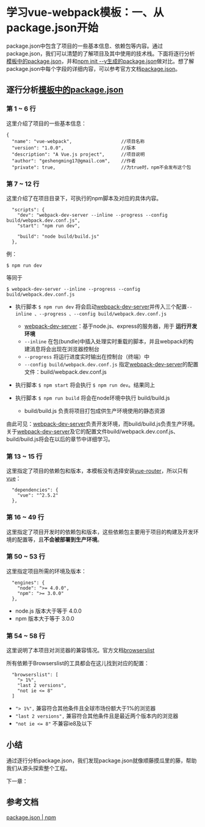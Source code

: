 # 学习vue-webpack模板：一、从package.json开始

package.json中包含了项目的一些基本信息、依赖包等内容。通过package.json，我们可以清楚的了解项目及其中使用的技术栈。下面将逐行分析[模板中的package.json](https://github.com/ZhenHe17/blog/blob/master/example/vue-webpack-boilerplate/chapter1/package-init-by-vue-cli.json)，并和[npm init --y生成的package.json](https://github.com/ZhenHe17/blog/blob/master/example/vue-webpack-boilerplate/chapter1/package-init-by-npm5.5.1.json)做对比。想了解package.json中每个字段的详细内容，可以参考官方文档[package.json](https://docs.npmjs.com/files/package.json)。

## 逐行分析[模板中的package.json](https://github.com/ZhenHe17/blog/blob/master/example/vue-webpack-boilerplate/chapter1/package-init-by-vue-cli.json)

### 第 1 ~ 6 行

这里介绍了项目的一些基本信息：
```
{
  "name": "vue-webpack",                  //项目名称
  "version": "1.0.0",                     //版本
  "description": "A Vue.js project",      //项目说明
  "author": "geshengming17@gmail.com",    //作者
  "private": true,                        //为true时，npm不会发布这个包
```

### 第 7 ~ 12 行

这里介绍了在项目目录下，可执行的npm脚本及对应的具体内容。
```
  "scripts": {
    "dev": "webpack-dev-server --inline --progress --config build/webpack.dev.conf.js",
    "start": "npm run dev",

    "build": "node build/build.js"
  },
```

例：
``` --bush
$ npm run dev
```
等同于
``` --bush
$ webpack-dev-server --inline --progress --config build/webpack.dev.conf.js
```

- 执行脚本 ``` $ npm run dev ``` 将会启动[webpack-dev-server](https://webpack.github.io/docs/webpack-dev-server.html)并传入三个配置``` --inline 、--progress 、--config build/webpack.dev.conf.js ```
  - [webpack-dev-server](https://webpack.github.io/docs/webpack-dev-server.html)：基于node.js、express的服务器，用于 **运行开发环境**
  - ``` --inline ``` 在包(bundle)中插入处理实时重载的脚本，并且webpack的构建消息将会出现在浏览器控制台
  - ``` --progress ``` 将运行进度实时输出在控制台（终端）中
  - ``` --config build/webpack.dev.conf.js ``` 指定[webpack-dev-server](https://webpack.github.io/docs/webpack-dev-server.html)的配置文件：build/webpack.dev.conf.js

- 执行脚本 ``` $ npm start ``` 将会执行 ``` $ npm run dev ```。结果同上

- 执行脚本 ``` $ npm run build ``` 将会在node环境中执行 build/build.js
  - build/build.js 负责将项目打包成供生产环境使用的静态资源

由此可见：[webpack-dev-server](https://webpack.github.io/docs/webpack-dev-server.html)负责开发环境，而build/build.js负责生产环境。关于[webpack-dev-server](https://webpack.github.io/docs/webpack-dev-server.html)及它的配置文件build/webpack.dev.conf.js、build/build.js将会在以后的章节中详细学习。

### 第 13 ~ 15 行

这里指定了项目的依赖包和版本，本模板没有选择安装[vue-router](https://router.vuejs.org/zh-cn/)，所以只有[vue](https://cn.vuejs.org/index.html)：
```
  "dependencies": {
    "vue": "^2.5.2"
  },
```

### 第 16 ~ 49 行

这里指定了项目开发时的依赖包和版本，这些依赖包主要用于项目的构建及开发环境的配置等，且**不会被部署到生产环境**。
<!--因源码较长，不再粘贴。但这些依赖包用于，所以将逐个进行初步的介绍和认识。

* [autoprefixer](https://github.com/postcss/autoprefixer)
* [babel-core](https://github.com/postcss/autoprefixer)
* [babel-loader](https://github.com/postcss/autoprefixer)
* [babel-plugin-transform-runtime](https://github.com/postcss/autoprefixer)
* [babel-preset-env](https://github.com/postcss/autoprefixer)
* [babel-preset-stage-2](https://github.com/postcss/autoprefixer)
* [babel-register](https://github.com/postcss/autoprefixer)
* [chalk](https://github.com/postcss/autoprefixer)
* [copy-webpack-plugin](https://github.com/postcss/autoprefixer)
* [css-loader](https://github.com/postcss/autoprefixer)
* [eventsource-polyfill](https://github.com/postcss/autoprefixer)
* [extract-text-webpack-plugin](https://github.com/postcss/autoprefixer)
* [file-loader](https://github.com/postcss/autoprefixer)
* [friendly-errors-webpack-plugin](https://github.com/postcss/autoprefixer)
* [html-webpack-plugin](https://github.com/postcss/autoprefixer)
* [webpack-bundle-analyzer](https://github.com/postcss/autoprefixer)
* [node-notifier](https://github.com/postcss/autoprefixer)
* [postcss-import](https://github.com/postcss/autoprefixer)
* [postcss-loader](https://github.com/postcss/autoprefixer)
* [semver](https://github.com/postcss/autoprefixer)
* [shelljs](https://github.com/postcss/autoprefixer)
* [optimize-css-assets-webpack-plugin](https://github.com/postcss/autoprefixer)
* [ora](https://github.com/postcss/autoprefixer)
* [rimraf](https://github.com/postcss/autoprefixer)
* [url-loader](https://github.com/postcss/autoprefixer)
* [vue-loader](https://github.com/postcss/autoprefixer)
* [vue-style-loader](https://github.com/postcss/autoprefixer)
* [vue-template-compiler](https://github.com/postcss/autoprefixer)
* [portfinder](https://github.com/postcss/autoprefixer)
* [webpack](https://github.com/postcss/autoprefixer)
* [webpack-dev-server](https://github.com/postcss/autoprefixer)
* [webpack-merge](https://github.com/postcss/autoprefixer) -->

### 第 50 ~ 53 行

这里指定项目所需的环境及版本：
```
  "engines": {
    "node": ">= 4.0.0",
    "npm": ">= 3.0.0"
  },
```
- node.js 版本大于等于 4.0.0
- npm 版本大于等于 3.0.0

### 第 54 ~ 58 行

这里说明了本项目对浏览器的兼容情况。官方文档[browserslist](https://www.npmjs.com/package/browserslist)

所有依赖于Browserslist的工具都会在这儿找到对应的配置：
```
  "browserslist": [
    "> 1%",
    "last 2 versions",
    "not ie <= 8"
  ]
```
- ``` "> 1%", ``` 兼容符合其他条件且全球市场份额大于1%的浏览器
- ``` "last 2 versions", ``` 兼容符合其他条件且是最近两个版本内的浏览器
- ``` "not ie <= 8" ``` 不兼容ie8及以下

## 小结

通过逐行分析package.json，我们发现package.json就像顺藤摸瓜里的藤，帮助我们从源头探索整个工程。

下一章：[]()

## 参考文档

[package.json | npm](https://docs.npmjs.com/files/package.json)